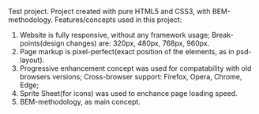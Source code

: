 Test project.
Project created with pure HTML5 and CSS3, with BEM-methodology.
Features/concepts used in this project:
1) Website is fully responsive, without any framework usage;
Break-points(design changes) are: 320px, 480px, 768px, 960px.
2) Page markup is pixel-perfect(exact position of the elements, as in psd- layout).
3) Progressive enhancement concept was used for compatability with old browsers versions; Cross-browser support: Firefox, Opera, Chrome, Edge;
4) Sprite Sheet(for icons) was used to enchance page loading speed.
5) BEM-methodology, as main concept.
